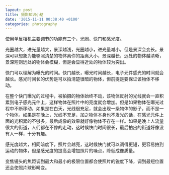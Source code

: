 ```yaml
---
layout: post
title: 摄影知识小结
date: '2015-11-11 00:38:40 +0100'
categories: photography
---
```


使用单反相机主要调节的功能有三个，光圈、快门和感光度。

光圈越大，进光量越大，景深越浅，光圈越小，进光量减小，但是景深会变长。景深可以想象为能够照清楚的物体离你的距离大小，景深越长，远处的物体越清晰，景深短则远处的物体会模糊，但是会显得近处的物体较为突出。

快门可以理解为曝光的时间。快门越长，曝光时间越长，电子元件感光的时间就会越长。感光时间长的优势是可以拍清楚很暗的物体，但前提是要保证该物体不移动。

在整个快门曝光的过程中，被拍摄的物体始终不动，该物体反射的光线就会一直积累到电子感光元件上，这样物体在照片中的亮度就会增加。但是如果物体在曝光过程中不断移动，如果是在白天，光线很充足，就会出现一条物体的影子，而不是一个物体。如果是在晚上，光线不充足，加之物体本身也不发光的话，在感光元件上面的光积累的不够多，最后成像的效果就好像物体不存在一样。如果是晚上人流量很大的街道，人们都在不停的走动，这时候快门时间很长，最后拍出的街道好像没有人一样，十分有趣。

感光度越大，相同暗度下，照片会越亮，这时候快门就可以调得更短，更容易拍到运动的物体，但是感光度的提高会增加照片的噪点，降低成像质量。

变焦镜头的焦距调到最大和最小的极限位置都会使照片的锐度下降，调到最短位置还会使照片球形畸变。
